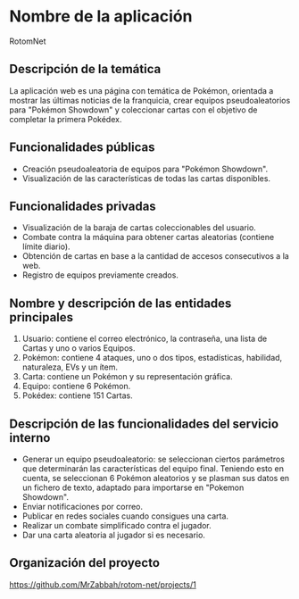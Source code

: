 # Nombre de la aplicación

RotomNet

## Descripción de la temática

La aplicación web es una página con temática de Pokémon, orientada a mostrar las
últimas noticias de la franquicia, crear equipos pseudoaleatorios para 
"Pokémon Showdown" y coleccionar cartas con el objetivo de completar la primera Pokédex.

## Funcionalidades públicas

* Creación pseudoaleatoria de equipos para "Pokémon Showdown".
* Visualización de las características de todas las cartas disponibles.

## Funcionalidades privadas

* Visualización de la baraja de cartas coleccionables del usuario.
* Combate contra la máquina para obtener cartas aleatorias (contiene límite diario).
* Obtención de cartas en base a la cantidad de accesos consecutivos a la web.
* Registro de equipos previamente creados.

## Nombre y descripción de las entidades principales

1. Usuario: contiene el correo electrónico, la contraseña, una lista de Cartas y uno o varios Equipos.
2. Pokémon: contiene 4 ataques, uno o dos tipos, estadísticas, habilidad, naturaleza, EVs y un ítem.
3. Carta: contiene un Pokémon y su representación gráfica.
4. Equipo: contiene 6 Pokémon.
5. Pokédex: contiene 151 Cartas.

## Descripción de las funcionalidades del servicio interno

* Generar un equipo pseudoaleatorio: se seleccionan ciertos parámetros que determinarán las características del equipo final. Teniendo esto en cuenta, se seleccionan 6 Pokémon aleatorios y se plasman sus datos en un fichero de texto, adaptado para importarse en "Pokemon Showdown".
* Enviar notificaciones por correo.
* Publicar en redes sociales cuando consigues una carta. 
* Realizar un combate simplificado contra el jugador.
* Dar una carta aleatoria al jugador si es necesario.

## Organización del proyecto

https://github.com/MrZabbah/rotom-net/projects/1
